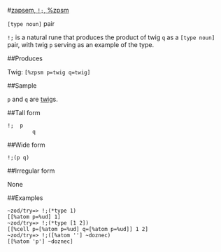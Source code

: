 #[zapsem, `!;`, %zpsm](#zpsm)

`[type noun]` pair

`!;` is a natural rune that produces the product of twig `q` as a `[type noun]` pair, with twig `p` serving as an example of the type.

##Produces

Twig: `[%zpsm p=twig q=twig]`

##Sample

`p` and `q` are [twig]()s.

##Tall form

    !;  p
            q

##Wide form

    !;(p q)

##Irregular form

None

##Examples

    ~zod/try=> !;(*type 1)
    [[%atom p=%ud] 1]
    ~zod/try=> !;(*type [1 2])
    [[%cell p=[%atom p=%ud] q=[%atom p=%ud]] 1 2]
    ~zod/try=> !;([%atom ''] ~doznec)
    [[%atom 'p'] ~doznec]
